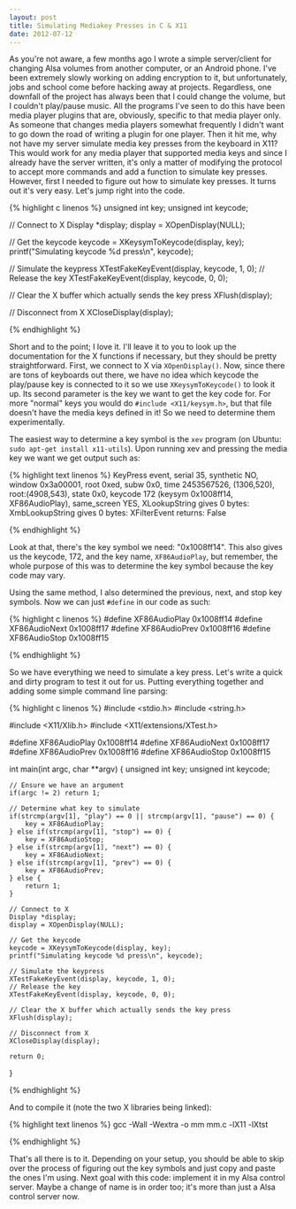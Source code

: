 ```yaml
---
layout: post
title: Simulating Mediakey Presses in C & X11
date: 2012-07-12
---
```


As you're not aware, a few months ago I wrote a simple server/client for changing Alsa volumes from another computer, or an Android phone. I've been extremely slowly working on adding encryption to it, but unfortunately, jobs and school come before hacking away at projects. Regardless, one downfall of the project has always been that I could change the volume, but I couldn't play/pause music. All the programs I've seen to do this have been media player plugins that are, obviously, specific to that media player only. As someone that changes media players somewhat frequently I didn't want to go down the road of writing a plugin for one player. Then it hit me, why not have my server simulate media key presses from the keyboard in X11? This would work for any media player that supported media keys and since I already have the server written, it's only a matter of modifying the protocol to accept more commands and add a function to simulate  key presses. However, first I needed to figure out how to simulate key presses. It turns out it's very easy. Let's jump right into the code.

<!--more-->

{% highlight c linenos %}
unsigned int key;
unsigned int keycode;

// Connect to X
Display *display;
display = XOpenDisplay(NULL);

// Get the keycode
keycode = XKeysymToKeycode(display, key);
printf("Simulating keycode %d press\n", keycode);

// Simulate the keypress
XTestFakeKeyEvent(display, keycode, 1, 0);
// Release the key
XTestFakeKeyEvent(display, keycode, 0, 0);

// Clear the X buffer which actually sends the key press
XFlush(display);

// Disconnect from X
XCloseDisplay(display);

{% endhighlight %}

Short and to the point; I love it. I'll leave it to you to look up the documentation for the X functions if necessary, but they should be pretty straightforward. First, we connect to X via <code>XOpenDisplay()</code>. Now, since there are tons of keyboards out there, we have no idea which keycode the play/pause key is connected to it so we use <code>XKeysymToKeycode()</code> to look it up. Its second parameter is the key we want to get the key code for. For more "normal" keys you would do <code>#include &lt;X11/keysym.h&gt;</code>, but that file doesn't have the media keys defined in it! So we need to determine them experimentally.

The easiest way to determine a key symbol is the <code>xev</code> program (on Ubuntu: <code>sudo apt-get install x11-utils</code>).  Upon running xev and pressing the media key we want we get output such as:


{% highlight text linenos %}
KeyPress event, serial 35, synthetic NO, window 0x3a00001,
    root 0xed, subw 0x0, time 2453567526, (1306,520), root:(4908,543),
    state 0x0, keycode 172 (keysym 0x1008ff14, XF86AudioPlay), same_screen YES,
    XLookupString gives 0 bytes:
    XmbLookupString gives 0 bytes:
    XFilterEvent returns: False

{% endhighlight %}

Look at that, there's the key symbol we need: "0x1008ff14". This also gives us the keycode, 172, and the key name, <code>XF86AudioPlay</code>, but remember, the whole purpose of this was to determine the key symbol because the key code may vary.

Using the same method, I also determined the previous, next, and stop key symbols. Now we can just <code>#define</code> in our code as such:


{% highlight c linenos %}
#define XF86AudioPlay 0x1008ff14
#define XF86AudioNext 0x1008ff17
#define XF86AudioPrev 0x1008ff16
#define XF86AudioStop 0x1008ff15

{% endhighlight %}

So we have everything we need to simulate a key press. Let's write a quick and dirty program to test it out for us. Putting everything together and adding some simple command line parsing:


{% highlight c linenos %}
#include <stdio.h>
#include <string.h>

#include <X11/Xlib.h>
#include <X11/extensions/XTest.h>

#define XF86AudioPlay 0x1008ff14
#define XF86AudioNext 0x1008ff17
#define XF86AudioPrev 0x1008ff16
#define XF86AudioStop 0x1008ff15

int main(int argc, char **argv) {
    unsigned int key;
    unsigned int keycode;

    // Ensure we have an argument
    if(argc != 2) return 1;

    // Determine what key to simulate
    if(strcmp(argv[1], "play") == 0 || strcmp(argv[1], "pause") == 0) {
        key = XF86AudioPlay;
    } else if(strcmp(argv[1], "stop") == 0) {
        key = XF86AudioStop;
    } else if(strcmp(argv[1], "next") == 0) {
        key = XF86AudioNext;
    } else if(strcmp(argv[1], "prev") == 0) {
        key = XF86AudioPrev;
    } else {
        return 1;
    }

    // Connect to X
    Display *display;
    display = XOpenDisplay(NULL);

    // Get the keycode
    keycode = XKeysymToKeycode(display, key);
    printf("Simulating keycode %d press\n", keycode);

    // Simulate the keypress
    XTestFakeKeyEvent(display, keycode, 1, 0);
    // Release the key
    XTestFakeKeyEvent(display, keycode, 0, 0);

    // Clear the X buffer which actually sends the key press
    XFlush(display);

    // Disconnect from X
    XCloseDisplay(display);

    return 0;
}

{% endhighlight %}

And to compile it (note the two X libraries being linked):

{% highlight text linenos %}
gcc -Wall -Wextra -o mm mm.c -lX11 -lXtst

{% endhighlight %}

That's all there is to it. Depending on your setup, you should be able to skip over the process of figuring out the key symbols and just copy and paste the ones I'm using. Next goal with this code: implement it in my Alsa control server. Maybe a change of name is in order too; it's more than just a Alsa control server now.
